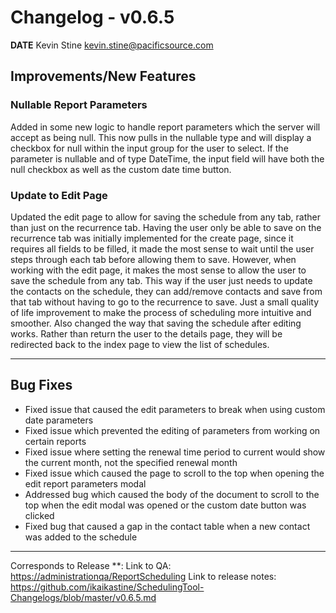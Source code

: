 # Changelog - v0.6.5

**DATE** Kevin Stine <kevin.stine@pacificsource.com>

## Improvements/New Features

### Nullable Report Parameters

Added in some new logic to handle report parameters which the server will accept as being null. This now pulls in the nullable type and will display a checkbox
for null within the input group for the user to select. If the parameter is nullable and of type DateTime, the input field will have both the null checkbox
as well as the custom date time button.

### Update to Edit Page

Updated the edit page to allow for saving the schedule from any tab, rather than just on the recurrence tab. Having the user only be able to save on the recurrence
tab was initially implemented for the create page, since it requires all fields to be filled, it made the most sense to wait until the user steps through each tab
before allowing them to save. However, when working with the edit page, it makes the most sense to allow the user to save the schedule from any tab. This way if
the user just needs to update the contacts on the schedule, they can add/remove contacts and save from that tab without having to go to the recurrence to save. Just
a small quality of life improvement to make the process of scheduling more intuitive and smoother. Also changed the way that saving the schedule after editing works.
Rather than return the user to the details page, they will be redirected back to the index page to view the list of schedules.

___

## Bug Fixes

* Fixed issue that caused the edit parameters to break when using custom date parameters
* Fixed issue which prevented the editing of parameters from working on certain reports
* Fixed issue where setting the renewal time period to current would show the current month, not the specified renewal month
* Fixed issue which caused the page to scroll to the top when opening the edit report parameters modal
* Addressed bug which caused the body of the document to scroll to the top when the edit modal was opened or the custom date button was clicked
* Fixed bug that caused a gap in the contact table when a new contact was added to the schedule

___

Corresponds to Release **:
Link to QA: <https://administrationqa/ReportScheduling>
Link to release notes: <https://github.com/ikaikastine/SchedulingTool-Changelogs/blob/master/v0.6.5.md>